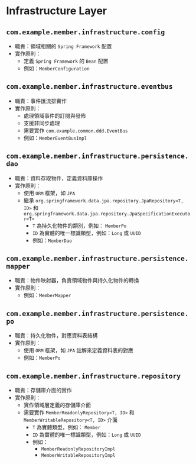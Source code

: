 # Infrastructure Layer

## `com.example.member.infrastructure.config`

- 職責：領域相關的 `Spring Framework` 配置
- 實作原則：
    - 定義 `Spring Framework` 的 `Bean` 配置
    - 例如：`MemberConfiguration`

## `com.example.member.infrastructure.eventbus`

- 職責：事件匯流排實作
- 實作原則：
    - 處理領域事件的訂閱與發佈
    - 支援非同步處理
    - 需要實作 `com.example.common.ddd.EventBus`
    - 例如：`MemberEventBusImpl`

## `com.example.member.infrastructure.persistence.dao`

- 職責：資料存取物件，定義資料庫操作
- 實作原則：
    - 使用 `ORM` 框架，如 `JPA`
    - 繼承 `org.springframework.data.jpa.repository.JpaRepository<T, ID>` 和 `org.springframework.data.jpa.repository.JpaSpecificationExecutor<T>`
        - `T` 為持久化物件的類別，例如： `MemberPo`
        - `ID` 為實體的唯一標識類型，例如：`Long` 或 `UUID`
        - 例如：`MemberDao`

## `com.example.member.infrastructure.persistence.mapper`

- 職責：物件映射器，負責領域物件與持久化物件的轉換
- 實作原則：
    - 例如：`MemberMapper`

## `com.example.member.infrastructure.persistence.po`

- 職責：持久化物件，對應資料表結構
- 實作原則：
    - 使用 `ORM` 框架，如 `JPA` 註解來定義資料表的對應
    - 例如：`MemberPo`

## `com.example.member.infrastructure.repository`

- 職責：存儲庫介面的實作
- 實作原則：
    - 實作領域層定義的存儲庫介面
  - 需要實作 `MemberReadonlyRepository<T, ID>` 和 `MemberWritableRepository<T, ID>` 介面
      - `T` 為實體類型，例如： `Member`
      - `ID` 為實體的唯一標識類型，例如：`Long` 或 `UUID`
      - 例如：
          - `MemberReadonlyRepositoryImpl`
          - `MemberWritableRepositoryImpl`
